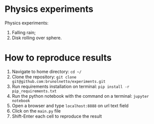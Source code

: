 # Physics experiments

Physics experiments:
  1) Falling rain;
  2) Disk rolling over sphere.

# How to reproduce results

1) Navigate to home directory: ```cd ~/```
2) Clone the repository: ```git clone git@github.com:brunolnetto/experiments.git```
3) Run requirements installation on terminal: ```pip install -r pip_requirements.txt```
4) Run the python notebook with the command on a terminal: ```jupyter notebook```
5) Open a browser and type ```localhost:8888``` on url text field
6) Click on the ```main.py``` file
7) Shift-Enter each cell to reproduce the result
